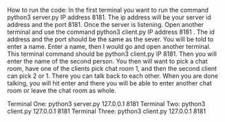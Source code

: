 How to run the code:
In the first terminal you want to run the command python3 server.py IP address 8181. The ip address will be your server id address and the port 8181. Once the server is listening. Open another terminal and use the command python3 client.py IP address 8181 . The id address and the port should be the same as the sever. You will be told to enter a name. Enter a name, then I would go and open another terminal. This terminal command should be python3 client.py IP 8181. Then you will enter the name of the second person. You then will want to pick a chat room, have one of the clients pick chat room 1, and then the second client can pick 2 or 1. There you can talk back to each other. When you are done talking, you will hit enter and there you will be able to enter another chat room or leave the chat room as whole. 

Terminal One: python3 server.py 127.0.0.1 8181
Terminal Two: python3 client.py 127.0.0.1 8181
Terminal Three: python3 client.py 127.0.0.1 8181